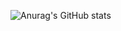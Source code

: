 ![Anurag's GitHub stats](https://github-readme-stats.vercel.app/api?username=ssc1999&count_private=true&theme=transparent&show_icons=true)

